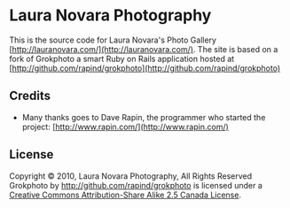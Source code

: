 Laura Novara Photography
=========

This is the source code for Laura Novara's Photo Gallery [http://lauranovara.com/](http://lauranovara.com/). The site is based on a fork of Grokphoto a smart Ruby on Rails application hosted at [http://github.com/rapind/grokphoto](http://github.com/rapind/grokphoto)

Credits
-------

* Many thanks goes to Dave Rapin, the programmer who started the project: [http://www.rapin.com/](http://www.rapin.com/)

License
-------

Copyright &copy; 2010, Laura Novara Photography, All Rights Reserved <br />
Grokphoto by <a xmlns:cc="http://creativecommons.org/ns#" href="http://github.com/rapind/grokphoto" property="cc:attributionName" rel="cc:attributionURL">http://github.com/rapind/grokphoto</a> is licensed under a <a rel="license" href="http://creativecommons.org/licenses/by-sa/2.5/ca/">Creative Commons Attribution-Share Alike 2.5 Canada License</a>.<br />

